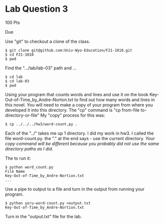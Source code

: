 
# Lab Question 3 

100 Pts

Due


Use "git" to checkout a clone of the class.
```
$ git clone git@github.com:Univ-Wyo-Education/F21-1010.git
$ cd F21-1010
$ pwd
```

Find the ".../lab/lab-03" path and ...
```
$ cd lab
$ cd lab-03
$ pwd
```

Using your program that counts words and lines and use it on the book
Key-Out-of-Time_by_Andre-Norton.txt to find out how many words and
lines in this novel.   You will need to make a copy of your program
from where you developed it into this directory.
The "cp" command is "cp from-file to-directory-or-file"
My "copy" process for this was:
```
$ cp ../../../hw3/word-count.py .
```
Each of the "../" takes me up 1 directory.
I did my work in hw3.
I called the file word-count.py.
the "." at the end says - use the current directory.
*Your copy command will be different because you probably did not use the same 
directory paths as I did.*

The to run it:
```
$ python word_count.py
File Name
Key-Out-of-Time_by_Andre-Nortion.txt
...
```

Use a pipe to output to a file and turn in the output from running
your program.

```
$ python yoru-word-count.py >output.txt
Key-Out-of-Time_by_Andre-Nortion.txt
```

Turn in the "output.txt" file for the lab.


